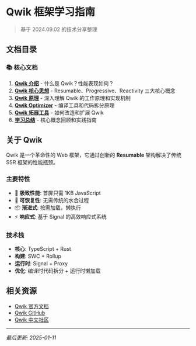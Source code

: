 # Qwik 框架学习指南

> 基于 2024.09.02 的技术分享整理

## 文档目录

### 📚 核心文档

1. [**Qwik 介绍**](./qwik-introduction.md) - 什么是 Qwik？性能表现如何？
2. [**Qwik 核心思想**](./qwik-core-concepts.md) - Resumable、Progressive、Reactivity 三大核心概念
3. [**Qwik 原理**](./qwik-principles.md) - 深入理解 Qwik 的工作原理和实现机制
4. [**Qwik Optimizer**](./qwik-optimizer.md) - 编译工具和代码拆分原理
5. [**Qwik 拓展工具**](./qwik-extension-tools.md) - 如何改造和扩展 Qwik
6. [**学习总结**](./summary.md) - 核心概念回顾和实践指南

## 关于 Qwik

Qwik 是一个革命性的 Web 框架，它通过创新的 **Resumable** 架构解决了传统 SSR 框架的性能瓶颈。

### 主要特性

- 🚀 **极致性能**: 首屏只需 1KB JavaScript
- 🔄 **可恢复性**: 无需传统的水合过程
- 📦 **渐进式**: 按需加载，懒执行
- ⚡ **响应式**: 基于 Signal 的高效响应式系统

### 技术栈

- **核心**: TypeScript + Rust
- **构建**: SWC + Rollup  
- **运行时**: Signal + Proxy
- **优化**: 编译时代码拆分 + 运行时懒加载


## 相关资源

- [Qwik 官方文档](https://qwik.builder.io/)
- [Qwik GitHub](https://github.com/BuilderIO/qwik)
- [Qwik 中文社区](https://qwik.dev/)

---

*最后更新: 2025-01-11* 